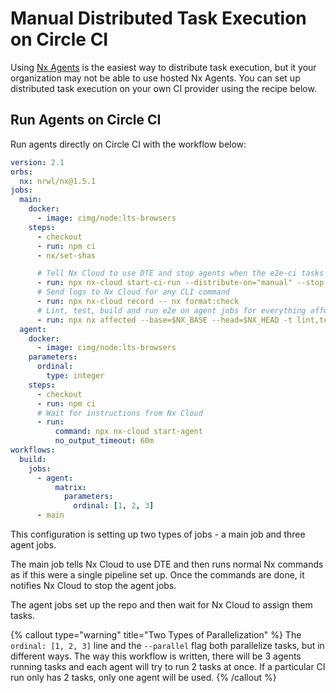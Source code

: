 # Manual Distributed Task Execution on Circle CI

Using [Nx Agents](/ci/features/distribute-task-execution) is the easiest way to distribute task execution, but it your organization may not be able to use hosted Nx Agents. You can set up distributed task execution on your own CI provider using the recipe below.

## Run Agents on Circle CI

Run agents directly on Circle CI with the workflow below:

```yaml {% fileName=".circleci/config.yml" %}
version: 2.1
orbs:
  nx: nrwl/nx@1.5.1
jobs:
  main:
    docker:
      - image: cimg/node:lts-browsers
    steps:
      - checkout
      - run: npm ci
      - nx/set-shas

      # Tell Nx Cloud to use DTE and stop agents when the e2e-ci tasks are done
      - run: npx nx-cloud start-ci-run --distribute-on="manual" --stop-agents-after=e2e-ci
      # Send logs to Nx Cloud for any CLI command
      - run: npx nx-cloud record -- nx format:check
      # Lint, test, build and run e2e on agent jobs for everything affected by a change
      - run: npx nx affected --base=$NX_BASE --head=$NX_HEAD -t lint,test,build,e2e-ci --parallel=2 --configuration=ci
  agent:
    docker:
      - image: cimg/node:lts-browsers
    parameters:
      ordinal:
        type: integer
    steps:
      - checkout
      - run: npm ci
      # Wait for instructions from Nx Cloud
      - run:
          command: npx nx-cloud start-agent
          no_output_timeout: 60m
workflows:
  build:
    jobs:
      - agent:
          matrix:
            parameters:
              ordinal: [1, 2, 3]
      - main
```

This configuration is setting up two types of jobs - a main job and three agent jobs.

The main job tells Nx Cloud to use DTE and then runs normal Nx commands as if this were a single pipeline set up. Once the commands are done, it notifies Nx Cloud to stop the agent jobs.

The agent jobs set up the repo and then wait for Nx Cloud to assign them tasks.

{% callout type="warning" title="Two Types of Parallelization" %}
The `ordinal: [1, 2, 3]` line and the `--parallel` flag both parallelize tasks, but in different ways. The way this workflow is written, there will be 3 agents running tasks and each agent will try to run 2 tasks at once. If a particular CI run only has 2 tasks, only one agent will be used.
{% /callout %}
